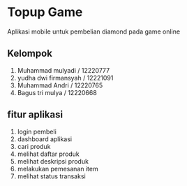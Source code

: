 # Topup Game

Aplikasi mobile untuk pembelian diamond pada game online

## Kelompok
1. Muhammad mulyadi / 12220777
2. yudha dwi firmansyah / 12221091
3. Muhammad Andri / 12220765
4. Bagus tri mulya / 12220668

## fitur aplikasi
1. login pembeli
2. dashboard aplikasi
3. cari produk
4. melihat daftar produk
5. melihat deskripsi produk
6. melakukan pemesanan item
7. melihat status transaksi
